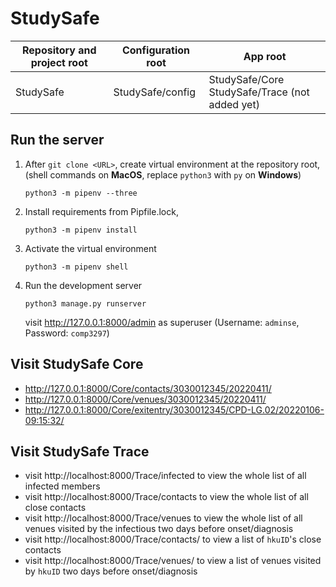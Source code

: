 # StudySafe

| Repository and project root | Configuration root | App root |
| --------------------------- | ------------------ | ---------|
| StudySafe                   | StudySafe/config   | StudySafe/Core<br>StudySafe/Trace (not added yet) |

## Run the server

1. After `git clone <URL>`, create virtual environment at the repository root, <br>(shell commands on **MacOS**, replace `python3` with `py` on **Windows**)

   ```shell
   python3 -m pipenv --three
   ```

2. Install requirements from Pipfile.lock,

   ```shell
   python3 -m pipenv install
   ```

3. Activate the virtual environment

   ``` shell
   python3 -m pipenv shell
   ```

4. Run the development server

   ```shell
   python3 manage.py runserver
   ```

   visit http://127.0.0.1:8000/admin as superuser (Username: `adminse`, Password: `comp3297`)

## Visit StudySafe Core

 - http://127.0.0.1:8000/Core/contacts/3030012345/20220411/
 - http://127.0.0.1:8000/Core/venues/3030012345/20220411/
 - http://127.0.0.1:8000/Core/exitentry/3030012345/CPD-LG.02/20220106-09:15:32/

## Visit StudySafe Trace
 - visit http://localhost:8000/Trace/infected to view the whole list of all infected members
 - visit http://localhost:8000/Trace/contacts to view the whole list of all close contacts
 - visit http://localhost:8000/Trace/venues to view the whole list of all venues visited by the infectious two days before onset/diagnosis
 - visit http://localhost:8000/Trace/contacts/<hkuID> to view a list of `hkuID`'s close contacts
 - visit http://localhost:8000/Trace/venues/<hkuID> to view a list of venues visited by `hkuID` two days before onset/diagnosis
